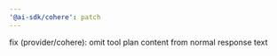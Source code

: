 ```yaml
---
'@ai-sdk/cohere': patch
---
```


fix (provider/cohere): omit tool plan content from normal response text
